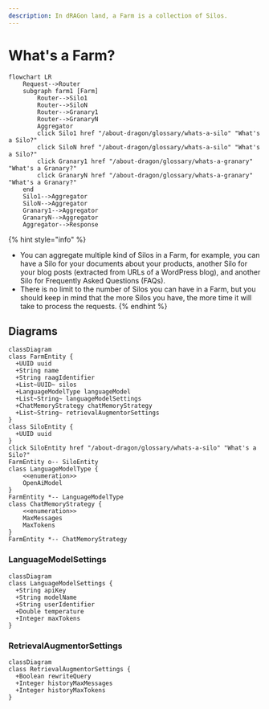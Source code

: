 ```yaml
---
description: In dRAGon land, a Farm is a collection of Silos.
---
```


# What's a Farm?

```mermaid
flowchart LR
    Request-->Router
    subgraph farm1 [Farm]
        Router-->Silo1
        Router-->SiloN
        Router-->Granary1
        Router-->GranaryN
        Aggregator
        click Silo1 href "/about-dragon/glossary/whats-a-silo" "What's a Silo?"
        click SiloN href "/about-dragon/glossary/whats-a-silo" "What's a Silo?"
        click Granary1 href "/about-dragon/glossary/whats-a-granary" "What's a Granary?"
        click GranaryN href "/about-dragon/glossary/whats-a-granary" "What's a Granary?"
    end
    Silo1-->Aggregator
    SiloN-->Aggregator
    Granary1-->Aggregator
    GranaryN-->Aggregator
    Aggregator-->Response
```

{% hint style="info" %}
* You can aggregate multiple kind of Silos in a Farm, for example, you can have a Silo for your documents about your products, another Silo for your blog posts (extracted from URLs of a WordPress blog), and another Silo for Frequently Asked Questions (FAQs).
* There is no limit to the number of Silos you can have in a Farm, but you should keep in mind that the more Silos you have, the more time it will take to process the requests.
{% endhint %}

## Diagrams



```mermaid
classDiagram
class FarmEntity {
  +UUID uuid
  +String name
  +String raagIdentifier
  +List~UUID~ silos
  +LanguageModelType languageModel
  +List~String~ languageModelSettings
  +ChatMemoryStrategy chatMemoryStrategy
  +List~String~ retrievalAugmentorSettings
}
class SiloEntity {
  +UUID uuid
}
click SiloEntity href "/about-dragon/glossary/whats-a-silo" "What's a Silo?"
FarmEntity o-- SiloEntity
class LanguageModelType {
    <<enumeration>>
    OpenAiModel
}
FarmEntity *-- LanguageModelType
class ChatMemoryStrategy {
    <<enumeration>>
    MaxMessages
    MaxTokens
}
FarmEntity *-- ChatMemoryStrategy
```

### LanguageModelSettings

```mermaid
classDiagram
class LanguageModelSettings {
  +String apiKey
  +String modelName
  +String userIdentifier
  +Double temperature
  +Integer maxTokens
}
```

### RetrievalAugmentorSettings

```mermaid
classDiagram
class RetrievalAugmentorSettings {
  +Boolean rewriteQuery
  +Integer historyMaxMessages
  +Integer historyMaxTokens
}
```
